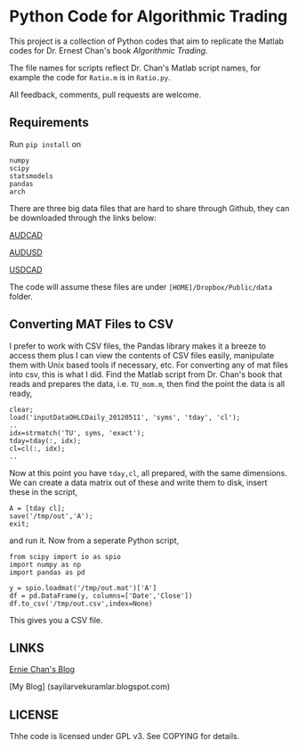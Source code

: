 # Python Code for Algorithmic Trading

This project is a collection of Python codes that aim to replicate the
Matlab codes for Dr. Ernest Chan's book *Algorithmic Trading*.

The file names for scripts reflect Dr. Chan's Matlab script names, for
example the code for `Ratio.m` is in `Ratio.py`.

All feedback, comments, pull requests are welcome. 

## Requirements

Run `pip install` on

```
numpy
scipy
statsmodels
pandas
arch
```

There are three big data files that are hard to share through Github,
they can be downloaded through the links below:

[AUDCAD](https://dl.dropboxusercontent.com/u/1570604/data/inputData_AUDCAD_20120426.mat)

[AUDUSD](https://dl.dropboxusercontent.com/u/1570604/data/inputData_AUDUSD_20120426.mat)

[USDCAD](https://dl.dropboxusercontent.com/u/1570604/data/inputData_USDCAD_20120426.mat)

The code will assume these files are under `[HOME]/Dropbox/Public/data` folder.

## Converting MAT Files to CSV

I prefer to work with CSV files, the Pandas library makes it a breeze
to access them plus I can view the contents of CSV files easily,
manipulate them with Unix based tools if necessary, etc. For
converting any of mat files into csv, this is what I did. Find the
Matlab script from Dr. Chan's book that reads and prepares the data,
i.e. `TU_mom.m`, then find the point the data is all ready,

```
clear;
load('inputDataOHLCDaily_20120511', 'syms', 'tday', 'cl');
..
idx=strmatch('TU', syms, 'exact');
tday=tday(:, idx);
cl=cl(:, idx);
..
```

Now at this point you have `tday,cl`, all prepared, with the same
dimensions. We can create a data matrix out of these and write them to
disk, insert these in the script,

```
A = [tday cl];
save('/tmp/out','A');
exit;
```

and run it. Now from a seperate Python script,

```
from scipy import io as spio
import numpy as np
import pandas as pd

y = spio.loadmat('/tmp/out.mat')['A']
df = pd.DataFrame(y, columns=['Date','Close'])
df.to_csv('/tmp/out.csv',index=None)
```

This gives you a CSV file.

## LINKS

[Ernie Chan's Blog](epchan.blogspot.com)

[My Blog] (sayilarvekuramlar.blogspot.com)

## LICENSE

Thhe code is licensed under GPL v3. See COPYING for details.
